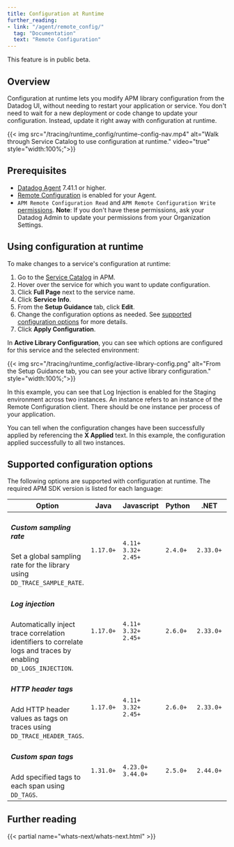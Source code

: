 ```yaml
---
title: Configuration at Runtime
further_reading:
- link: "/agent/remote_config/"
  tag: "Documentation"
  text: "Remote Configuration"
---
```


<div class="alert alert-info">This feature is in public beta.</div>

## Overview

Configuration at runtime lets you modify APM library configuration from the Datadog UI, without needing to restart your application or service. You don't need to wait for a new deployment or code change to update your configuration. Instead, update it right away with configuration at runtime.

{{< img src="/tracing/runtime_config/runtime-config-nav.mp4" alt="Walk through Service Catalog to use configuration at runtime." video="true" style="width:100%;">}}

## Prerequisites

- [Datadog Agent][2] 7.41.1 or higher.
- [Remote Configuration][1] is enabled for your Agent.
- `APM Remote Configuration Read` and `APM Remote Configuration Write` [permissions][4].
  **Note**: If you don't have these permissions, ask your Datadog Admin to update your permissions from your Organization Settings.

## Using configuration at runtime

To make changes to a service's configuration at runtime:

1. Go to the [Service Catalog][3] in APM.
1. Hover over the service for which you want to update configuration.
1. Click **Full Page** next to the service name.
1. Click **Service Info**.
1. From the **Setup Guidance** tab, click **Edit**.
1. Change the configuration options as needed. See [supported configuration options](#supported-configuration-options) for more details.
1. Click **Apply Configuration**.

In **Active Library Configuration**, you can see which options are configured for this service and the selected environment:

{{< img src="/tracing/runtime_config/active-library-config.png" alt="From the Setup Guidance tab, you can see your active library configuration." style="width:100%;">}}

In this example, you can see that Log Injection is enabled for the Staging environment across two instances. An instance refers to an instance of the Remote Configuration client. There should be one instance per process of your application.

You can tell when the configuration changes have been successfully applied by referencing the **X Applied** text. In this example, the configuration applied successfully to all two instances.

## Supported configuration options

The following options are supported with configuration at runtime. The required APM SDK version is listed for each language:

| Option                                                                                                                                 | Java      | Javascript              | Python   | .NET      | Ruby      | Go        | C++ |
|----------------------------------------------------------------------------------------------------------------------------------------|-----------|-------------------------|----------|-----------|-----------|-----------|-|
| <h5>Custom sampling rate</h5>Set a global sampling rate for the library using `DD_TRACE_SAMPLE_RATE`.                                  | `1.17.0+` | `4.11+` `3.32+` `2.45+` | `2.4.0+` | `2.33.0+` | `1.13.0+` | `1.59.0+` | `0.2.0+` |
| <h5>Log injection</h5>Automatically inject trace correlation identifiers to correlate logs and traces by enabling `DD_LOGS_INJECTION`. | `1.17.0+` | `4.11+` `3.32+` `2.45+` | `2.6.0+` | `2.33.0+` | `1.13.0+` |           | |
| <h5>HTTP header tags</h5>Add HTTP header values as tags on traces using `DD_TRACE_HEADER_TAGS`.                                        | `1.17.0+` | `4.11+` `3.32+` `2.45+` | `2.6.0+` | `2.33.0+` | `1.13.0+` | `1.59.0+` | |
| <h5>Custom span tags</h5>Add specified tags to each span using `DD_TAGS`.                                                              | `1.31.0+` | `4.23.0+` `3.44.0+`     | `2.5.0+` | `2.44.0+` |           | `1.59.0+` | `0.2.0+` |

## Further reading

{{< partial name="whats-next/whats-next.html" >}}

[1]: /agent/remote_config/
[2]: /agent/
[3]: /tracing/service_catalog/
[4]: /account_management/rbac/permissions/
[5]: /tracing/trace_explorer/trace_view
